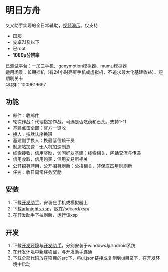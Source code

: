 # 明日方舟
叉叉助手实现的全日常辅助，[视频演示](https://www.bilibili.com/video/BV1gJ411p7Ck/)。仅支持

- 国服
- 安卓7.1及以下
- 已root
- **1080p分辨率**

已测试平台：一加三手机、genymotion模拟器、mumu模拟器  
适用场景：长期挂机（有24小时亮屏手机或虚拟机，不追求最大化基建收益）、短期刷关卡  
QQ群：1009619697

## 功能
- 邮件：收邮件
- 轮次作战：代理指定作战，可选是否吃药和石头。支持1-11
- 基建点击全部：官方一键收
- 换人：按默认序换班
- 基建副手换人：换最低信赖干员
- 制造站加速：无人机加速制造
- 线索接收，信用奖励，访问好友基建：线索相关，包括交流与传递
- 信用收取，信用购买：信用交易所相关
- 公开招募聘用，公开招募刷新：公招相关，非保底四星则刷新
- 任务：收日周常任务奖励

## 安装
1. 下载[开发助手](https://github.com/tkkcc/arknights/releases/download/interpreter/com.xxscript.idehelper_1.2.13_1213.apk)，安装在手机或模拟器上
2. 下载[arknights.xsp](https://github.com/tkkcc/arknights/releases/latest/download/arknights.xsp)，放在/sdcard/xsp/
3. 在开发助手下拉刷新，运行该xsp

## 开发
1. 下载[开发环境](https://github.com/tkkcc/arknights/releases/download/interpreter/CCJCKFIJ_2.0.1.7.exe)与[开发助手](https://github.com/tkkcc/arknights/releases/download/interpreter/com.xxscript.idehelper_1.2.13_1213.apk)，分别安装于windows与android系统
2. 在开发环境中新建项目，与开发助手连通
3. 下载全部代码放在项目的src下，将ui.json链接或复制到ui目录下，在开发环境中启动